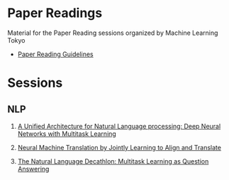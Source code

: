 # Paper Readings

Material for the Paper Reading sessions organized by Machine Learning Tokyo

* [Paper Reading Guidelines](reading_guidelines.md)

# Sessions

## NLP

1. [A Unified Architecture for Natural Language processing: Deep Neural Networks
   with Multitask Learning](NLP/1_a_unified_architecture/README.md)

2. [Neural Machine Translation by Jointly Learning to Align and Translate](https://arxiv.org/abs/1409.0473)

3. [The Natural Language Decathlon: Multitask Learning as Question Answering](https://arxiv.org/pdf/1806.08730.pdf)
